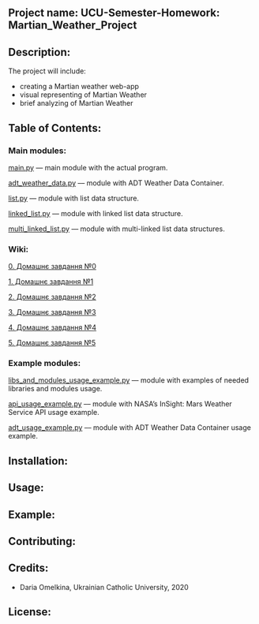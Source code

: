 ## Project name: UCU-Semester-Homework: Martian_Weather_Project

## Description: 
The project will include:

* creating a Martian weather web-app  
* visual representing of Martian Weather
* brief analyzing of Martian Weather

## Table of Contents:
### Main modules:
[main.py]() –– main module with the actual program.

[adt_weather_data.py](https://github.com/dariaomelkina/UCU-Semester-Homework/blob/master/modules/adt_weather_data.py) –– module with ADT Weather Data Container.

[list.py](https://github.com/dariaomelkina/UCU-Semester-Homework/blob/master/modules/list.py) –– module with list data structure.

[linked_list.py](https://github.com/dariaomelkina/UCU-Semester-Homework/blob/master/modules/linked_list.py) –– module with linked list data structure.

[multi_linked_list.py](https://github.com/dariaomelkina/UCU-Semester-Homework/blob/master/modules/multi_linked_list.py) –– module with multi-linked list data structures.
### Wiki: 
[0. Домашнє завдання №0](https://github.com/dariaomelkina/UCU-Semester-Homework/wiki/0.-%D0%94%D0%BE%D0%BC%D0%B0%D1%88%D0%BD%D1%94-%D0%B7%D0%B0%D0%B2%D0%B4%D0%B0%D0%BD%D0%BD%D1%8F-%E2%84%960)

[1. Домашнє завдання №1](https://github.com/dariaomelkina/UCU-Semester-Homework/wiki/1.-%D0%94%D0%BE%D0%BC%D0%B0%D1%88%D0%BD%D1%94-%D0%B7%D0%B0%D0%B2%D0%B4%D0%B0%D0%BD%D0%BD%D1%8F-%E2%84%961)

[2. Домашнє завдання №2](https://github.com/dariaomelkina/UCU-Semester-Homework/wiki/2.-%D0%94%D0%BE%D0%BC%D0%B0%D1%88%D0%BD%D1%94-%D0%B7%D0%B0%D0%B2%D0%B4%D0%B0%D0%BD%D0%BD%D1%8F-%E2%84%962)

[3. Домашнє завдання №3](https://github.com/dariaomelkina/UCU-Semester-Homework/wiki/3.-%D0%94%D0%BE%D0%BC%D0%B0%D1%88%D0%BD%D1%94-%D0%B7%D0%B0%D0%B2%D0%B4%D0%B0%D0%BD%D0%BD%D1%8F-%E2%84%963)

[4. Домашнє завдання №4](https://github.com/dariaomelkina/UCU-Semester-Homework/wiki/4.-%D0%94%D0%BE%D0%BC%D0%B0%D1%88%D0%BD%D1%94-%D0%B7%D0%B0%D0%B2%D0%B4%D0%B0%D0%BD%D0%BD%D1%8F-%E2%84%964)

[5. Домашнє завдання №5](https://github.com/dariaomelkina/UCU-Semester-Homework/wiki/5.-%D0%94%D0%BE%D0%BC%D0%B0%D1%88%D0%BD%D1%94-%D0%B7%D0%B0%D0%B2%D0%B4%D0%B0%D0%BD%D0%BD%D1%8F-%E2%84%965)
### Example modules:
[libs_and_modules_usage_example.py](https://github.com/dariaomelkina/UCU-Semester-Homework/blob/master/examples/libs_and_modules_usage_example.py) –– module with examples of needed libraries and modules usage.

[api_usage_example.py](https://github.com/dariaomelkina/UCU-Semester-Homework/blob/master/examples/api_usage_example.py) –– module with NASA’s InSight: Mars Weather Service API usage example.

[adt_usage_example.py](https://github.com/dariaomelkina/UCU-Semester-Homework/blob/master/examples/adt_usage_example.py) –– module with ADT Weather Data Container usage example.
## Installation: 

## Usage: 

## Example:

## Contributing: 

## Credits: 
* Daria Omelkina, Ukrainian Catholic University, 2020

## License:  
